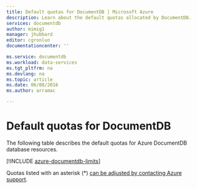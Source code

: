 ```yaml
---
title: Default quotas for DocumentDB | Microsoft Azure
description: Learn about the default quotas allocated by DocumentDB.
services: documentdb
author: mimig1
manager: jhubbard
editor: cgronlun
documentationcenter: ''

ms.service: documentdb
ms.workload: data-services
ms.tgt_pltfrm: na
ms.devlang: na
ms.topic: article
ms.date: 06/08/2016
ms.author: arramac

---
```

# Default quotas for DocumentDB
The following table describes the default quotas for Azure DocumentDB database resources. 

[!INCLUDE [azure-documentdb-limits](../../includes/azure-documentdb-limits.md)]

Quotas listed with an asterisk (*) [can be adjusted by contacting Azure support](documentdb-increase-limits.md).

